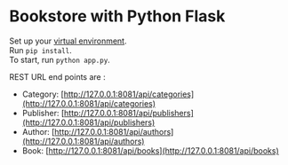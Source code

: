 # Bookstore with Python Flask

Set up your [virtual environment](https://ccapeng.blogspot.com/2019/10/python-virtual-environment.html).  
Run `pip install`.  
To start, run `python app.py`.

REST URL end points are :
- Category: [http://127.0.0.1:8081/api/categories](http://127.0.0.1:8081/api/categories)
- Publisher: [http://127.0.0.1:8081/api/publishers](http://127.0.0.1:8081/api/publishers)
- Author: [http://127.0.0.1:8081/api/authors](http://127.0.0.1:8081/api/authors)
- Book: [http://127.0.0.1:8081/api/books](http://127.0.0.1:8081/api/books)
